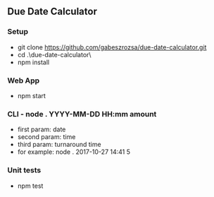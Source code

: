 ## Due Date Calculator

### Setup
* git clone https://github.com/gabeszrozsa/due-date-calculator.git
* cd .\due-date-calculator\
* npm install

### Web App
* npm start

### CLI - node . YYYY-MM-DD HH:mm amount
* first param: date
* second param: time
* third param: turnaround time
* for example: node . 2017-10-27 14:41 5

### Unit tests
* npm test
